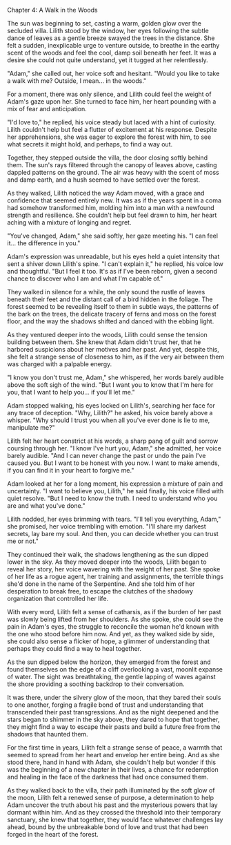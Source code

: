 Chapter 4: A Walk in the Woods

The sun was beginning to set, casting a warm, golden glow over the secluded villa. Lilith stood by the window, her eyes following the subtle dance of leaves as a gentle breeze swayed the trees in the distance. She felt a sudden, inexplicable urge to venture outside, to breathe in the earthy scent of the woods and feel the cool, damp soil beneath her feet. It was a desire she could not quite understand, yet it tugged at her relentlessly.

"Adam," she called out, her voice soft and hesitant. "Would you like to take a walk with me? Outside, I mean... in the woods."

For a moment, there was only silence, and Lilith could feel the weight of Adam's gaze upon her. She turned to face him, her heart pounding with a mix of fear and anticipation.

"I'd love to," he replied, his voice steady but laced with a hint of curiosity. Lilith couldn't help but feel a flutter of excitement at his response. Despite her apprehensions, she was eager to explore the forest with him, to see what secrets it might hold, and perhaps, to find a way out.

Together, they stepped outside the villa, the door closing softly behind them. The sun's rays filtered through the canopy of leaves above, casting dappled patterns on the ground. The air was heavy with the scent of moss and damp earth, and a hush seemed to have settled over the forest.

As they walked, Lilith noticed the way Adam moved, with a grace and confidence that seemed entirely new. It was as if the years spent in a coma had somehow transformed him, molding him into a man with a newfound strength and resilience. She couldn't help but feel drawn to him, her heart aching with a mixture of longing and regret.

"You've changed, Adam," she said softly, her gaze meeting his. "I can feel it... the difference in you."

Adam's expression was unreadable, but his eyes held a quiet intensity that sent a shiver down Lilith's spine. "I can't explain it," he replied, his voice low and thoughtful. "But I feel it too. It's as if I've been reborn, given a second chance to discover who I am and what I'm capable of."

They walked in silence for a while, the only sound the rustle of leaves beneath their feet and the distant call of a bird hidden in the foliage. The forest seemed to be revealing itself to them in subtle ways, the patterns of the bark on the trees, the delicate tracery of ferns and moss on the forest floor, and the way the shadows shifted and danced with the ebbing light.

As they ventured deeper into the woods, Lilith could sense the tension building between them. She knew that Adam didn't trust her, that he harbored suspicions about her motives and her past. And yet, despite this, she felt a strange sense of closeness to him, as if the very air between them was charged with a palpable energy.

"I know you don't trust me, Adam," she whispered, her words barely audible above the soft sigh of the wind. "But I want you to know that I'm here for you, that I want to help you... if you'll let me."

Adam stopped walking, his eyes locked on Lilith's, searching her face for any trace of deception. "Why, Lilith?" he asked, his voice barely above a whisper. "Why should I trust you when all you've ever done is lie to me, manipulate me?"

Lilith felt her heart constrict at his words, a sharp pang of guilt and sorrow coursing through her. "I know
I've hurt you, Adam," she admitted, her voice barely audible. "And I can never change the past or undo the pain I've caused you. But I want to be honest with you now. I want to make amends, if you can find it in your heart to forgive me."

Adam looked at her for a long moment, his expression a mixture of pain and uncertainty. "I want to believe you, Lilith," he said finally, his voice filled with quiet resolve. "But I need to know the truth. I need to understand who you are and what you've done."

Lilith nodded, her eyes brimming with tears. "I'll tell you everything, Adam," she promised, her voice trembling with emotion. "I'll share my darkest secrets, lay bare my soul. And then, you can decide whether you can trust me or not."

They continued their walk, the shadows lengthening as the sun dipped lower in the sky. As they moved deeper into the woods, Lilith began to reveal her story, her voice wavering with the weight of her past. She spoke of her life as a rogue agent, her training and assignments, the terrible things she'd done in the name of the Serpentine. And she told him of her desperation to break free, to escape the clutches of the shadowy organization that controlled her life.

With every word, Lilith felt a sense of catharsis, as if the burden of her past was slowly being lifted from her shoulders. As she spoke, she could see the pain in Adam's eyes, the struggle to reconcile the woman he'd known with the one who stood before him now. And yet, as they walked side by side, she could also sense a flicker of hope, a glimmer of understanding that perhaps they could find a way to heal together.

As the sun dipped below the horizon, they emerged from the forest and found themselves on the edge of a cliff overlooking a vast, moonlit expanse of water. The sight was breathtaking, the gentle lapping of waves against the shore providing a soothing backdrop to their conversation.

It was there, under the silvery glow of the moon, that they bared their souls to one another, forging a fragile bond of trust and understanding that transcended their past transgressions. And as the night deepened and the stars began to shimmer in the sky above, they dared to hope that together, they might find a way to escape their pasts and build a future free from the shadows that haunted them.

For the first time in years, Lilith felt a strange sense of peace, a warmth that seemed to spread from her heart and envelop her entire being. And as she stood there, hand in hand with Adam, she couldn't help but wonder if this was the beginning of a new chapter in their lives, a chance for redemption and healing in the face of the darkness that had once consumed them.

As they walked back to the villa, their path illuminated by the soft glow of the moon, Lilith felt a renewed sense of purpose, a determination to help Adam uncover the truth about his past and the mysterious powers that lay dormant within him. And as they crossed the threshold into their temporary sanctuary, she knew that together, they would face whatever challenges lay ahead, bound by the unbreakable bond of love and trust that had been forged in the heart of the forest.
